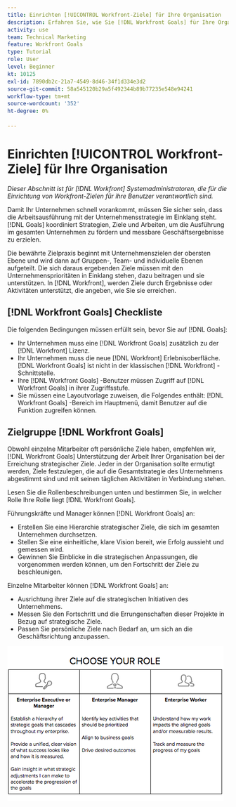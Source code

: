 ```yaml
---
title: Einrichten [!UICONTROL Workfront-Ziele] für Ihre Organisation
description: Erfahren Sie, wie Sie [!DNL Workfront Goals] für Ihre Organisation verwenden, damit Sie sicherstellen können, dass die Arbeitsausführung an Ihrer Strategie ausgerichtet ist.
activity: use
team: Technical Marketing
feature: Workfront Goals
type: Tutorial
role: User
level: Beginner
kt: 10125
exl-id: 7890db2c-21a7-4549-8d46-34f1d334e3d2
source-git-commit: 58a545120b29a5f492344b89b77235e548e94241
workflow-type: tm+mt
source-wordcount: '352'
ht-degree: 0%

---
```


# Einrichten [!UICONTROL Workfront-Ziele] für Ihre Organisation

*Dieser Abschnitt ist für [!DNL Workfront] Systemadministratoren, die für die Einrichtung von Workfront-Zielen für ihre Benutzer verantwortlich sind.*

Damit Ihr Unternehmen schnell vorankommt, müssen Sie sicher sein, dass die Arbeitsausführung mit der Unternehmensstrategie im Einklang steht. [!DNL   Goals] koordiniert Strategien, Ziele und Arbeiten, um die Ausführung im gesamten Unternehmen zu fördern und messbare Geschäftsergebnisse zu erzielen.

Die bewährte Zielpraxis beginnt mit Unternehmenszielen der obersten Ebene und wird dann auf Gruppen-, Team- und individuelle Ebenen aufgeteilt. Die sich daraus ergebenden Ziele müssen mit den Unternehmensprioritäten in Einklang stehen, dazu beitragen und sie unterstützen. In [!DNL Workfront], werden Ziele durch Ergebnisse oder Aktivitäten unterstützt, die angeben, wie Sie sie erreichen.

## [!DNL Workfront Goals] Checkliste

Die folgenden Bedingungen müssen erfüllt sein, bevor Sie auf [!DNL   Goals]:

* Ihr Unternehmen muss eine [!DNL Workfront Goals] zusätzlich zu der [!DNL Workfront] Lizenz.
* Ihr Unternehmen muss die neue [!DNL Workfront] Erlebnisoberfläche. [!DNL Workfront Goals] ist nicht in der klassischen [!DNL Workfront] -Schnittstelle.
* Ihre [!DNL Workfront Goals] -Benutzer müssen Zugriff auf [!DNL Workfront Goals] in ihrer Zugriffsstufe.
* Sie müssen eine Layoutvorlage zuweisen, die Folgendes enthält: [!DNL Workfront Goals] -Bereich im Hauptmenü, damit Benutzer auf die Funktion zugreifen können.

## Zielgruppe [!DNL Workfront Goals]

Obwohl einzelne Mitarbeiter oft persönliche Ziele haben, empfehlen wir, [!DNL Workfront Goals] Unterstützung der Arbeit Ihrer Organisation bei der Erreichung strategischer Ziele. Jeder in der Organisation sollte ermutigt werden, Ziele festzulegen, die auf die Gesamtstrategie des Unternehmens abgestimmt sind und mit seinen täglichen Aktivitäten in Verbindung stehen.

Lesen Sie die Rollenbeschreibungen unten und bestimmen Sie, in welcher Rolle Ihre Rolle liegt [!DNL Workfront Goals].

Führungskräfte und Manager können [!DNL Workfront Goals] an:

* Erstellen Sie eine Hierarchie strategischer Ziele, die sich im gesamten Unternehmen durchsetzen.
* Stellen Sie eine einheitliche, klare Vision bereit, wie Erfolg aussieht und gemessen wird.
* Gewinnen Sie Einblicke in die strategischen Anpassungen, die vorgenommen werden können, um den Fortschritt der Ziele zu beschleunigen.

Einzelne Mitarbeiter können [!DNL Workfront Goals] an:

* Ausrichtung ihrer Ziele auf die strategischen Initiativen des Unternehmens.
* Messen Sie den Fortschritt und die Errungenschaften dieser Projekte in Bezug auf strategische Ziele.
* Passen Sie persönliche Ziele nach Bedarf an, um sich an die Geschäftsrichtung anzupassen.

![Eine Grafik verschiedener Rollen für Workfront-Ziele](assets/01-workfront-goals-choose-your-role.png)
